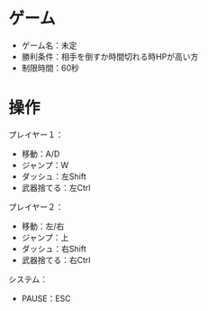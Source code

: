 # ゲーム
- ゲーム名：未定
- 勝利条件：相手を倒すか時間切れる時HPが高い方
- 制限時間：60秒


# 操作

プレイヤー１：
- 移動：A/D
- ジャンプ：W
- ダッシュ：左Shift
- 武器捨てる：左Ctrl

プレイヤー２：
- 移動：左/右
- ジャンプ：上
- ダッシュ：右Shift
- 武器捨てる：右Ctrl

システム：
- PAUSE：ESC  

 
